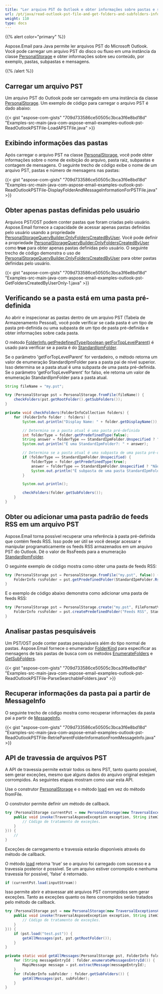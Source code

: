 ```yaml
---
title: "Ler arquivo PST do Outlook e obter informações sobre pastas e subpastas"
url: /pt/java/read-outlook-pst-file-and-get-folders-and-subfolders-information/
weight: 110
type: docs
---
```


{{% alert color="primary" %}} 

Aspose.Email para Java permite ler arquivos PST do Microsoft Outlook. Você pode carregar um arquivo PST do disco ou fluxo em uma instância da classe [PersonalStorage](https://reference.aspose.com/email/java/com.aspose.email/personalstorage/) e obter informações sobre seu conteúdo, por exemplo, pastas, subpastas e mensagens.

{{% /alert %}} 

## **Carregar um arquivo PST**

Um arquivo PST do Outlook pode ser carregado em uma instância da classe [PersonalStorage](https://reference.aspose.com/email/java/com.aspose.email/personalstorage/). Um exemplo de código para carregar o arquivo PST é dado abaixo:

{{< gist "aspose-com-gists" "709d733586ce50505c3bca3f6e8bd18d" "Examples-src-main-java-com-aspose-email-examples-outlook-pst-ReadOutlookPSTFile-LoadAPSTFile.java" >}}

## **Exibindo informações das pastas**

Após carregar o arquivo PST na classe [PersonalStorage](https://reference.aspose.com/email/java/com.aspose.email/personalstorage/), você pode obter informações sobre o nome de exibição do arquivo, pasta raiz, subpastas e contagem de mensagens. O seguinte trecho de código exibe o nome de um arquivo PST, pastas e número de mensagens nas pastas:

{{< gist "aspose-com-gists" "709d733586ce50505c3bca3f6e8bd18d" "Examples-src-main-java-com-aspose-email-examples-outlook-pst-ReadOutlookPSTFile-DisplayFolderAndMessageInformationForPSTFile.java" >}}

## **Obter apenas pastas definidas pelo usuário**

Arquivos PST/OST podem conter pastas que foram criadas pelo usuário. Aspose.Email fornece a capacidade de acessar apenas pastas definidas pelo usuário usando a propriedade [PersonalStorageQueryBuilder.OnlyFoldersCreatedByUser](https://reference.aspose.com/email/java/com.aspose.email/personalstoragequerybuilder/#getOnlyFoldersCreatedByUser--). Você pode definir a propriedade [PersonalStorageQueryBuilder.OnlyFoldersCreatedByUser](https://reference.aspose.com/email/java/com.aspose.email/personalstoragequerybuilder/#getOnlyFoldersCreatedByUser--) como **true** para obter apenas pastas definidas pelo usuário. O seguinte trecho de código demonstra o uso de [PersonalStorageQueryBuilder.OnlyFoldersCreatedByUser](https://reference.aspose.com/email/java/com.aspose.email/personalstoragequerybuilder/#getOnlyFoldersCreatedByUser--) para obter pastas definidas pelo usuário.

{{< gist "aspose-com-gists" "709d733586ce50505c3bca3f6e8bd18d" "Examples-src-main-java-com-aspose-email-examples-outlook-pst-GetFoldersCreatedByUserOnly-1.java" >}}

## **Verificando se a pasta está em uma pasta pré-definida**

Ao abrir e inspecionar as pastas dentro de um arquivo PST (Tabela de Armazenamento Pessoal), você pode verificar se cada pasta é um tipo de pasta pré-definida ou uma subpasta de um tipo de pasta pré-definida e obter informações sobre cada pasta.

O método [FolderInfo.getPredefinedType(boolean getForTopLevelParent)](https://reference.aspose.com/email/java/com.aspose.email/folderinfo/#getPredefinedType-boolean-) é usado para verificar se a pasta é do [StandardIpmFolder](https://reference.aspose.com/email/java/com.aspose.email/standardipmfolder/). 

Se o parâmetro 'getForTopLevelParent' for verdadeiro, o método retorna um valor de enumeração StandardIpmFolder para a pasta pai de nível superior. Isso determina se a pasta atual é uma subpasta de uma pasta pré-definida. Se o parâmetro 'getForTopLevelParent' for falso, ele retorna um valor de enumeração StandardIpmFolder para a pasta atual.

```java
String fileName = "my.pst";

try (PersonalStorage pst = PersonalStorage.fromFile(fileName)) {
    checkFolders(pst.getRootFolder().getSubFolders());
}

private void checkFolders(FolderInfoCollection folders) {
    for (FolderInfo folder : folders) {
        System.out.println("Display Name: " + folder.getDisplayName());

        // Determina se a pasta atual é uma pasta pré-definida
        int folderType = folder.getPredefinedType(false);
        String answer = folderType == StandardIpmFolder.Unspecified ? "Não" : "Sim, " + folderType;
        System.out.println("É uma StandardIpmFolder?: " + answer);

        // Determina se a pasta atual é uma subpasta de uma pasta pré-definida
        if (folderType == StandardIpmFolder.Unspecified) {
            folderType = folder.getPredefinedType(true);
            answer = folderType == StandardIpmFolder.Unspecified ? "Não" : "Sim, " + folderType;
            System.out.println("É subpasta de uma pasta StandardIpmFolder?: " + answer);
        }

        System.out.println();

        checkFolders(folder.getSubFolders());
    }
}
```
## **Obter ou adicionar uma pasta padrão de feeds RSS em um arquivo PST**

Aspose.Email torna possível recuperar uma referência à pasta pré-definida que contém feeds RSS. Isso pode ser útil se você desejar acessar e manipular programaticamente os feeds RSS armazenados em um arquivo PST do Outlook. Dê o valor de RssFeeds para a enumeração [StandardIpmFolder](https://reference.aspose.com/email/java/com.aspose.email/standardipmfolder/).

O seguinte exemplo de código mostra como obter uma pasta de feeds RSS:

```java
try (PersonalStorage pst = PersonalStorage.fromFile("my.pst", false)) {
    FolderInfo rssFolder = pst.getPredefinedFolder(StandardIpmFolder.RssFeeds);
}
```
E o exemplo de código abaixo demonstra como adicionar uma pasta de feeds RSS:

```java
try (PersonalStorage pst = PersonalStorage.create("my.pst", FileFormatVersion.Unicode)) {
    FolderInfo rssFolder = pst.createPredefinedFolder("Feeds RSS", StandardIpmFolder.RssFeeds);
}
```

## **Analisar pastas pesquisáveis**

Um PST/OST pode conter pastas pesquisáveis além do tipo normal de pastas. Aspose.Email fornece o enumerador [FolderKind](https://reference.aspose.com/email/java/com.aspose.email/folderkind/) para especificar as mensagens de tais pastas de busca com os métodos [EnumerateFolders](https://reference.aspose.com/email/java/com.aspose.email/folderinfo/#enumerateFolders--) e [GetSubFolders](https://reference.aspose.com/email/java/com.aspose.email/folderinfo/#getSubFolders--).

{{< gist "aspose-com-gists" "709d733586ce50505c3bca3f6e8bd18d" "Examples-src-main-java-com-aspose-email-examples-outlook-pst-ReadOutlookPSTFile-ParseSearchableFolders.java" >}}

## **Recuperar informações da pasta pai a partir de MessageInfo**

O seguinte trecho de código mostra como recuperar informações da pasta pai a partir de [MessageInfo](https://reference.aspose.com/email/java/com.aspose.email/messageinfo/).

{{< gist "aspose-com-gists" "709d733586ce50505c3bca3f6e8bd18d" "Examples-src-main-java-com-aspose-email-examples-outlook-pst-ReadOutlookPSTFile-RetrieParentFolderInformationFromMessageInfo.java" >}}

## **API de travessia de arquivos PST**

A API de travessia permite extrair todos os itens PST, tanto quanto possível, sem gerar exceções, mesmo que alguns dados do arquivo original estejam corrompidos. As seguintes etapas mostram como usar esta API.

Use o construtor [PersonalStorage](https://reference.aspose.com/email/java/com.aspose.email/personalstorage/) e o método [load](https://reference.aspose.com/email/java/com.aspose.email/personalstorage/#load-java.io.InputStream-) em vez do método fromFile.

O construtor permite definir um método de callback.

```java
try (PersonalStorage currentPst = new PersonalStorage(new TraversalExceptionsCallback() {
    public void invoke(TraversalAsposeException exception, String itemId) {
        // Código de tratamento de exceções.
    }
})) {
    //
}
```

Exceções de carregamento e travessia estarão disponíveis através do método de callback.

O método [load](https://reference.aspose.com/email/java/com.aspose.email/personalstorage/#load-java.io.InputStream-) retorna 'true' se o arquivo foi carregado com sucesso e a travessia posterior é possível. Se um arquivo estiver corrompido e nenhuma travessia for possível, 'false' é retornado.

```java
if (currentPst.load(inputStream))
```

Isso permite abrir e atravessar até arquivos PST corrompidos sem gerar exceções. Tanto as exceções quanto os itens corrompidos serão tratados pelo método de callback.

```java
try (PersonalStorage pst = new PersonalStorage(new TraversalExceptionsCallback() {
    public void invoke(TraversalAsposeException exception, String itemId) {
        // Código de tratamento de exceções.
    }
})) {
    if (pst.load("test.pst")) {
        getAllMessages(pst, pst.getRootFolder());
    }
}

private static void getAllMessages(PersonalStorage pst, FolderInfo folder) {
    for (String messageEntryId : folder.enumerateMessagesEntryId()) {
        MapiMessage message = pst.extractMessage(messageEntryId);
    }
    for (FolderInfo subFolder : folder.getSubFolders()) {
        getAllMessages(pst, subFolder);
    }
}
```